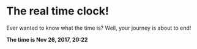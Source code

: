 # The real time clock!

Ever wanted to know what the time is? Well, your journey is about to end!

**The time is Nov 26, 2017, 20:22**
